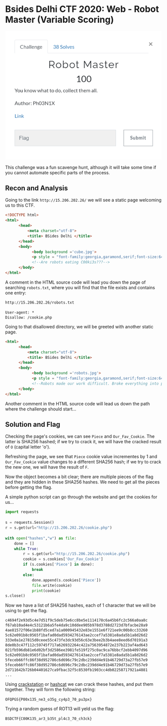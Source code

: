 # Bsides Delhi CTF 2020: Web - Robot Master (Variable Scoring)

<p align="center">
<img src="https://raw.githubusercontent.com/FreezeLuiz/CTF-Writeups/master/Web/images/BsidesDelhi2020/Robot_Master-Description.PNG">
</p>

This challenge was a fun scavenge hunt, although it will take some time if you cannot automate specific parts of the process. 


## Recon and Analysis

Going to the link `http://15.206.202.26/` we will see a static page welcoming us to this CTF. 

```html
<!DOCTYPE html>
<html>
      <head>
          <meta charset="utf-8">
          <title> BSides Delhi </title>
      </head>
      <body>
            <body background ='cube.jpg'>
            <p style = "font-family:georgia,garamond,serif;font-size:64px;text-align:center;color:white;font-style:italic;"> Welcome to BSides Delhi CTF </p>
            <!--Are robots eating C00ki3s???-->
      </body>
</html>
```

A comment in the HTML source code will lead you down the page of searching `robots.txt`, where you will find that the file exists and contains one entry:

```
http://15.206.202.26/robots.txt

User-agent: * 
Disallow: /cookie.php
```

Going to that disallowed directory, we will be greeted with another static page.

```html
<html>
      <head>
          <meta charset="utf-8">
          <title> BSides Delhi </title>
      </head>
      <body>
            <body background ='robots.jpg'>
            <p style = "font-family:georgia,garamond,serif;font-size:64px;text-align:center;color:#DA5F45;font-style:italic;"> Yummyy!! </p>
            <!--Robots made our work difficult. Broke everything into pieces! :(-->
      </body>
</html>
```

Another comment in the HTML source code will lead us down the path where the challenge should start...


## Solution and Flag

Checking the page's cookies, we can see `Piece` and `Our_Fav_Cookie`. The latter is SHA256 hashed; if we try to crack it, we will have the cracked result of `O` (capital letter 'o').

Refreshing the page, we see that `Piece` cookie value incrementes by 1 and `Our_Fav_Cookie` value changes to a different SHA256 hash; if we try to crack the new one, we will have the result of `F`.

Now the object becomes a bit clear; there are multiple pieces of the flag and they are hidden in these SHA256 hashes. We need to get all the pieces before getting the flag. 

A simple python script can go through the website and get the cookies for us...

```python
import requests

s = requests.Session()
r = s.get(url="http://15.206.202.26/cookie.php")

with open("hashes","w") as file:
	done = []
	while True:
		r = s.get(url="http://15.206.202.26/cookie.php")
		cookie = s.cookies['Our_Fav_Cookie']
		if (s.cookies['Piece'] in done):
			break
		else:
			done.append(s.cookies['Piece'])
			file.write(cookie)
			print(cookie)
s.close()
```

Now we have a list of SHA256 hashes, each of 1 character that we will be using to get the flag. 

```
c4694f2e93d5c4e7d51f9c5deb75e6cc8be5e1114178c6a45b6fc2c566a0aa8c
f67ab10ad4e4c53121b6a5fe4da9c10ddee905b978d3788d2723d7bfacbe28a9
4ae81572f06e1b88fd5ced7a1a000945432e83e1551e6f721ee9c00b8cc33260
5c62e091b8c0565f1bafad0dad5934276143ae2ccef7a5381e8ada5b1a8d26d2
333e0a1e27815d0ceee55c473fe3dc93d56c63e3bee2b3b4aee8eed6d70191a3
8de0b3c47f112c59745f717a626932264c422a7563954872e237b223af4ad643
021fb596db81e6d02bf3d2586ee3981fe519f275c0ac9ca76bbcf2ebb4097d96
5c62e091b8c0565f1bafad0dad5934276143ae2ccef7a5381e8ada5b1a8d26d2
5feceb66ffc86f38d952786c6d696c79c2dbc239dd4e91b46729d73a27fb57e9
5feceb66ffc86f38d952786c6d696c79c2dbc239dd4e91b46729d73a27fb57e9
2d711642b726b04401627ca9fbac32f5c8530fb1903cc4db02258717921a4881
...
```

Using [crackstation](https://crackstation.net/) or [hashcat](https://hashcat.net/hashcat/) we can crack these hashes, and put them together. They will form the following string:

`OFQPGS{P00x135_ne3_o35g_cy4p3_70_pu3px}`

Trying a random guess of ROT13 will yeld us the flag:

`BSDCTF{C00K135_ar3_b35t_pl4c3_70_ch3ck}`
